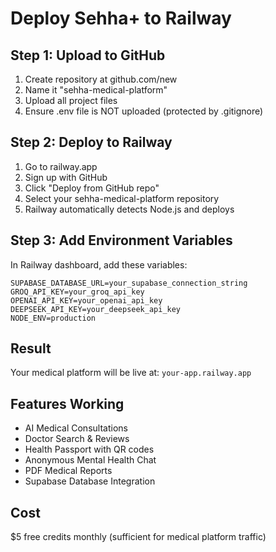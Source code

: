# Deploy Sehha+ to Railway

## Step 1: Upload to GitHub
1. Create repository at github.com/new
2. Name it "sehha-medical-platform"
3. Upload all project files
4. Ensure .env file is NOT uploaded (protected by .gitignore)

## Step 2: Deploy to Railway
1. Go to railway.app
2. Sign up with GitHub
3. Click "Deploy from GitHub repo"
4. Select your sehha-medical-platform repository
5. Railway automatically detects Node.js and deploys

## Step 3: Add Environment Variables
In Railway dashboard, add these variables:

```
SUPABASE_DATABASE_URL=your_supabase_connection_string
GROQ_API_KEY=your_groq_api_key
OPENAI_API_KEY=your_openai_api_key
DEEPSEEK_API_KEY=your_deepseek_api_key
NODE_ENV=production
```

## Result
Your medical platform will be live at: `your-app.railway.app`

## Features Working
- AI Medical Consultations
- Doctor Search & Reviews
- Health Passport with QR codes
- Anonymous Mental Health Chat
- PDF Medical Reports
- Supabase Database Integration

## Cost
$5 free credits monthly (sufficient for medical platform traffic)